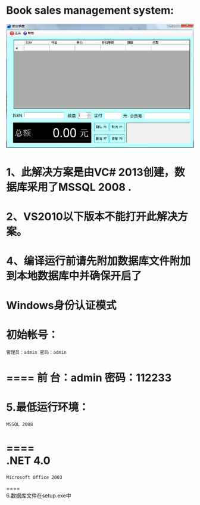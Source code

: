 Book sales management system:
====

 

![image](https://github.com/listener/book/blob/master/.book.png)

1、此解决方案是由VC# 2013创建，数据库采用了MSSQL 2008 . 
====
2、VS2010以下版本不能打开此解决方案。
====
4、编译运行前请先附加数据库文件附加到本地数据库中并确保开启了
====
Windows身份认证模式
====
初始帐号：
====
	管理员：admin 密码：admin
====
	前  台：admin 密码：112233
====	
5.最低运行环境：
====
	MSSQL 2008
====	
	.NET 4.0 
====	
	Microsoft Office 2003	
====	
6.数据库文件在setup.exe中
